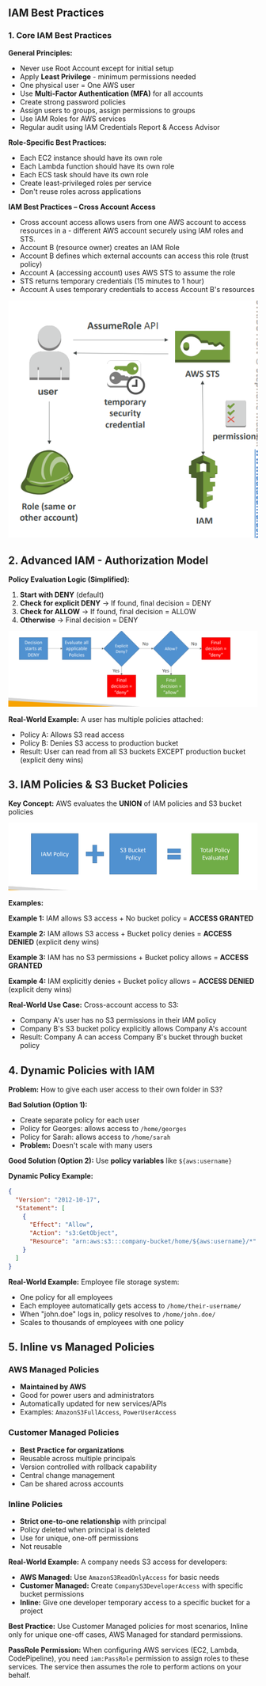 ## IAM Best Practices

### 1. Core IAM Best Practices

**General Principles:**
- Never use Root Account except for initial setup
- Apply **Least Privilege** - minimum permissions needed
- One physical user = One AWS user
- Use **Multi-Factor Authentication (MFA)** for all accounts
- Create strong password policies
- Assign users to groups, assign permissions to groups
- Use IAM Roles for AWS services
- Regular audit using IAM Credentials Report & Access Advisor

**Role-Specific Best Practices:**
- Each EC2 instance should have its own role
- Each Lambda function should have its own role
- Each ECS task should have its own role
- Create least-privileged roles per service
- Don't reuse roles across applications

**IAM Best Practices – Cross Account Access**
- Cross account access allows users from one AWS account to access resources in a - different AWS account securely using IAM roles and STS.
- Account B (resource owner) creates an IAM Role
- Account B defines which external accounts can access this role (trust policy)
- Account A (accessing account) uses AWS STS to assume the role
- STS returns temporary credentials (15 minutes to 1 hour)
- Account A uses temporary credentials to access Account B's resources

![](./resource/image_4.png)

## 2. Advanced IAM - Authorization Model

**Policy Evaluation Logic (Simplified):**
1. **Start with DENY** (default)
2. **Check for explicit DENY** → If found, final decision = DENY
3. **Check for ALLOW** → If found, final decision = ALLOW  
4. **Otherwise** → Final decision = DENY

![](./resource/image_5.png)

**Real-World Example:**
A user has multiple policies attached:
- Policy A: Allows S3 read access
- Policy B: Denies S3 access to production bucket
- Result: User can read from all S3 buckets EXCEPT production bucket (explicit deny wins)

## 3. IAM Policies & S3 Bucket Policies

**Key Concept:** AWS evaluates the **UNION** of IAM policies and S3 bucket policies

![](./resource/image_6.png)

**Examples:**

**Example 1:** IAM allows S3 access + No bucket policy = **ACCESS GRANTED**

**Example 2:** IAM allows S3 access + Bucket policy denies = **ACCESS DENIED** (explicit deny wins)

**Example 3:** IAM has no S3 permissions + Bucket policy allows = **ACCESS GRANTED**

**Example 4:** IAM explicitly denies + Bucket policy allows = **ACCESS DENIED** (explicit deny wins)

**Real-World Use Case:**
Cross-account access to S3:
- Company A's user has no S3 permissions in their IAM policy
- Company B's S3 bucket policy explicitly allows Company A's account
- Result: Company A can access Company B's bucket through bucket policy

## 4. Dynamic Policies with IAM

**Problem:** How to give each user access to their own folder in S3?

**Bad Solution (Option 1):**
- Create separate policy for each user
- Policy for Georges: allows access to `/home/georges`
- Policy for Sarah: allows access to `/home/sarah`
- **Problem:** Doesn't scale with many users

**Good Solution (Option 2):**
Use **policy variables** like `${aws:username}`

**Dynamic Policy Example:**
```json
{
  "Version": "2012-10-17",
  "Statement": [
    {
      "Effect": "Allow",
      "Action": "s3:GetObject",
      "Resource": "arn:aws:s3:::company-bucket/home/${aws:username}/*"
    }
  ]
}
```

**Real-World Example:**
Employee file storage system:
- One policy for all employees
- Each employee automatically gets access to `/home/their-username/`
- When "john.doe" logs in, policy resolves to `/home/john.doe/`
- Scales to thousands of employees with one policy

## 5. Inline vs Managed Policies

### AWS Managed Policies
- **Maintained by AWS**
- Good for power users and administrators
- Automatically updated for new services/APIs
- Examples: `AmazonS3FullAccess`, `PowerUserAccess`

### Customer Managed Policies  
- **Best Practice for organizations**
- Reusable across multiple principals
- Version controlled with rollback capability
- Central change management
- Can be shared across accounts

### Inline Policies
- **Strict one-to-one relationship** with principal
- Policy deleted when principal is deleted
- Use for unique, one-off permissions
- Not reusable

**Real-World Example:**
A company needs S3 access for developers:
- **AWS Managed:** Use `AmazonS3ReadOnlyAccess` for basic needs
- **Customer Managed:** Create `CompanyS3DeveloperAccess` with specific bucket permissions
- **Inline:** Give one developer temporary access to a specific bucket for a project

**Best Practice:** Use Customer Managed policies for most scenarios, Inline only for unique one-off cases, AWS Managed for standard permissions.

**PassRole Permission:**
When configuring AWS services (EC2, Lambda, CodePipeline), you need `iam:PassRole` permission to assign roles to these services. The service then assumes the role to perform actions on your behalf.
